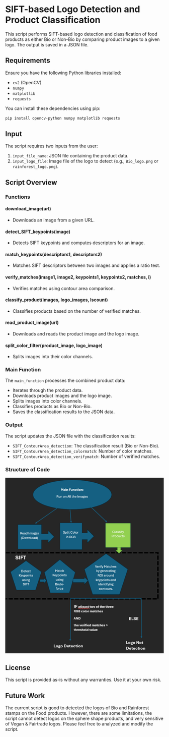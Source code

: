 # SIFT-based Logo Detection and Product Classification

This script performs SIFT-based logo detection and classification of food products as either Bio or Non-Bio by comparing product images to a given logo. The output is saved in a JSON file.

## Requirements

Ensure you have the following Python libraries installed:
- `cv2` (OpenCV)
- `numpy`
- `matplotlib`
- `requests`

You can install these dependencies using pip:
```bash
pip install opencv-python numpy matplotlib requests
```

## Input

The script requires two inputs from the user:
1. `input_file_name`: JSON file containing the product data.
2. `input_logo_file`: Image file of the logo to detect (e.g., `Bio_logo.png` or `rainforest_logo.png`).

## Script Overview

### Functions


#### download_image(url)
- Downloads an image from a given URL.

#### detect_SIFT_keypoints(image)
- Detects SIFT keypoints and computes descriptors for an image.

#### match_keypoints(descriptors1, descriptors2)
- Matches SIFT descriptors between two images and applies a ratio test.

#### verify_matches(image1, image2, keypoints1, keypoints2, matches, i)
- Verifies matches using contour area comparison.

#### classify_product(images, logo_images, Iscount)
- Classifies products based on the number of verified matches.

#### read_product_image(url)
- Downloads and reads the product image and the logo image.

#### split_color_filter(product_image, logo_image)
- Splits images into their color channels.

### Main Function

The `main_function` processes the combined product data:
- Iterates through the product data.
- Downloads product images and the logo image.
- Splits images into color channels.
- Classifies products as Bio or Non-Bio.
- Saves the classification results to the JSON data.

### Output

The script updates the JSON file with the classification results:
- `SIFT_ContourArea_detection`: The classification result (Bio or Non-Bio).
- `SIFT_ContourArea_detection_colormatch`: Number of color matches.
- `SIFT_ContourArea_detection_verifymatch`: Number of verified matches.

### Structure of Code

![Project Logo](/structure.png)

## License

This script is provided as-is without any warranties. Use it at your own risk.

## Future Work

The current script is good to detected the logos of Bio and Rainforest stamps on the Food products. However, there are some limitations, the script cannot detect logos on the sphere shape products, and very sensitive of Vegan & Fairtrade logos. Please feel free to analyzed and modify the script.  
